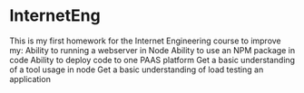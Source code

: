 # InternetEng
This is my first homework for the Internet Engineering course
to improve my:
Ability to running a webserver in Node
Ability to use an NPM package in code
Ability to deploy code to one PAAS platform
Get a basic understanding of a tool usage in node
Get a basic understanding of load testing an application
